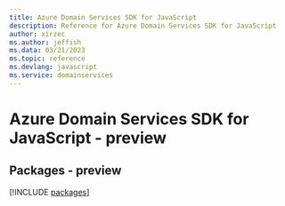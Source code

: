 ```yaml
---
title: Azure Domain Services SDK for JavaScript
description: Reference for Azure Domain Services SDK for JavaScript
author: xirzec
ms.author: jeffish
ms.data: 03/21/2023
ms.topic: reference
ms.devlang: javascript
ms.service: domainservices
---
```

# Azure Domain Services SDK for JavaScript - preview
## Packages - preview
[!INCLUDE [packages](domain-services-index.md)]